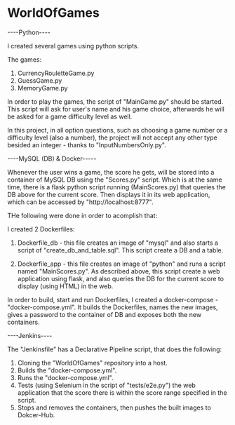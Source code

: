 # WorldOfGames

----Python----

I created several games using python scripts.

The games:
1. CurrencyRouletteGame.py
2. GuessGame.py
3. MemoryGame.py

In order to play the games, the script of "MainGame.py" should be started.
This script will ask for user's name and his game choice, afterwards he will be asked for a game difficulty level as well.

In this project, in all option questions, such as choosing a game number or a difficulty level (also a number), the project will not accept any other type besided an integer - thanks to "InputNumbersOnly.py".





















----MySQL (DB) & Docker-----

Whenever the user wins a game, the score he gets, will be stored into a container of MySQL DB using the "Scores.py" script.
Which is at the same time, there is a flask python script running (MainScores.py) that queries the DB above for the current score.
Then displays it in its web application, which can be accessed by "http://localhost:8777".


THe following were done in order to acomplish that:

I created 2 Dockerfiles:

1. Dockerfile_db - this file creates an image of "mysql" and also starts a script of "create_db_and_table.sql".
This script create a DB and a table.

2. Dockerfile_app - this file creates an image of "python" and runs a script named "MainScores.py".
As described above, this script create a web application using flask, and also queries the DB for the current score to display (using HTML) in the web.


In order to build, start and run Dockerfiles, I created a docker-compose - "docker-compose.yml".
It builds the Dockerfiles, names the new images, gives a password to the container of DB and exposes both the new containers.




----Jenkins----

The "Jenkinsfile" has a Declarative Pipeline script, that does the following:

1. Cloning the "WorldOfGames" repository into a host.
2. Builds the "docker-compose.yml".
3. Runs the "docker-compose.yml".
4. Tests (using Selenium in the script of "tests/e2e.py") the web application that the score there is within the score range specified in the script.
5. Stops and removes the containers, then pushes the built images to Dokcer-Hub.
